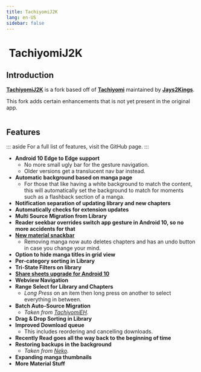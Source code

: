 ```yaml
---
title: TachiyomiJ2K
lang: en-US
sidebar: false
---
```


# <img class="headerLogo" :src="$withBase('/assets/media/fork-J2K-icon.png')"> TachiyomiJ2K

<forkButtons forkName="TachiyomiJ2K" downloadLink="https://api.github.com/repos/Jays2Kings/tachiyomiJ2K/releases/latest" githubLink="window.open('https://github.com/Jays2Kings/tachiyomiJ2K')"/>

## Introduction
**[TachiyomiJ2K](https://github.com/Jays2Kings/tachiyomiJ2K)** is a fork based off of **[Tachiyomi](https://github.com/inorichi/tachiyomi)** maintained by **[Jays2Kings](https://github.com/Jays2Kings)**.

This fork adds certain enhancements that is not yet present in the original app.

<img :src="$withBase('/assets/media/fork-J2K-banner.gif')"/>

## Features
::: aside
For a full list of features, visit the GitHub page.
:::

- **Android 10 Edge to Edge support**
  -  No more small ugly bar for the gesture navigation.
  -  Older versions get a translucent nav bar instead.
- **Automatic background based on manga page**
  - For those that like having a white background to match the content, this will automatically set the background to match for moments such as a flashback section of a manga.
- **Notification separation of updating library and new chapters**
- **Automatically checks for extension updates**
- **Multi Source Migration from Library**
- **Reader seekbar overrides switch app gesture in Android 10, so no more accidents for that**
- **[New material snackbar](https://raw.githubusercontent.com/Jays2Kings/tachiyomi/master/.github/readme-images/material%20snackbar.png)**
  - Removing manga now auto deletes chapters and has an undo button in case you change your mind.
- **Option to hide manga titles in grid view**
- **Per-category sorting in Library**
- **Tri-State Filters on library**
- **[Share sheets upgrade for Android 10](https://raw.githubusercontent.com/Jays2Kings/tachiyomi/master/.github/readme-images/share%20menu.png)**
- **Webview Navigation**
- **Range Select for Library and Chapters**
  - *Long Press* on an item then long press on another to select everything in between.
- **Batch Auto-Source Migration**
  - *Taken from [TachiyomiEH](/help/guides/tachiyomi-eh).*
- **Drag & Drop Sorting in Library**
- **Improved Download queue**
  - This includes reordering and cancelling downloads.
- **Recently Read goes all the way back to the beginning of time**
- **Restoring backups in the background**
  - *Taken from [Neko](/help/guides/tachiyomi-neko).*
- **Expanding manga thumbnails**
- **More Material Stuff**
